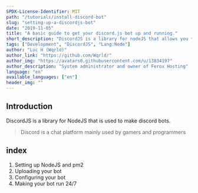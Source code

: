 ```yaml
---
SPDX-License-Identifier: MIT
path: "/tutorials/install-discord-bot"
slug: "setting-up-a-discordjs-bot"
date: "2019-11-05"
title: "A basic guide to get your discord.js bot up and running."
short_description: "DiscordJS is a library for nodeJS that allows you to make bots easily. You can use a Hetzner VPS to host multiple bots"
tags: ["Development", "DiscordJS", "Lang:Node"]
author: "Luc H (Wqrld)"
author_link: "https://github.com/Wqrld/"
author_img: "https://avatars0.githubusercontent.com/u/13834197"
author_description: "System administrator and owner of Ferox Hosting"
language: "en"
available_languages: ["en"]
header_img: ""
---
```


## Introduction

DiscordJS is a library for NodeJS that is used to make discord bots.

> Discord is a chat platform mainly used by gamers and programmers


##  index

1. Setting up NodeJS and pm2
2. Uploading your bot
3. Configuring your bot
3. Making your bot run 24/7


